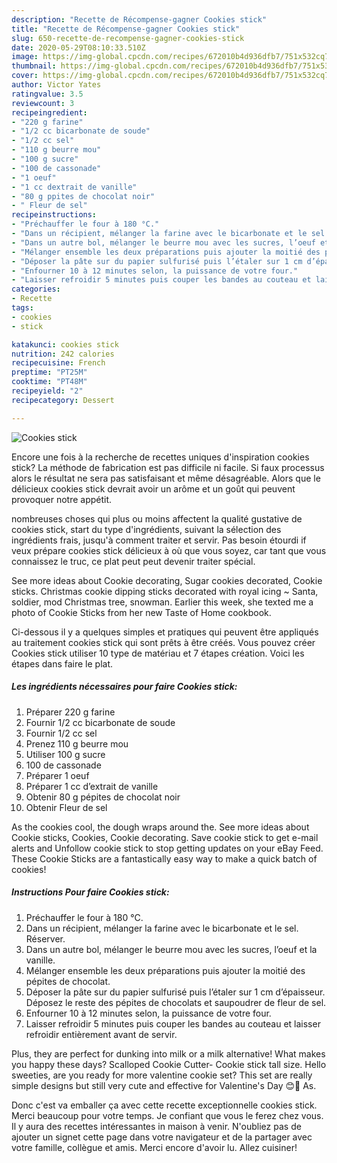 ```yaml
---
description: "Recette de Récompense-gagner Cookies stick"
title: "Recette de Récompense-gagner Cookies stick"
slug: 650-recette-de-recompense-gagner-cookies-stick
date: 2020-05-29T08:10:33.510Z
image: https://img-global.cpcdn.com/recipes/672010b4d936dfb7/751x532cq70/cookies-stick-photo-principale-de-la-recette.jpg
thumbnail: https://img-global.cpcdn.com/recipes/672010b4d936dfb7/751x532cq70/cookies-stick-photo-principale-de-la-recette.jpg
cover: https://img-global.cpcdn.com/recipes/672010b4d936dfb7/751x532cq70/cookies-stick-photo-principale-de-la-recette.jpg
author: Victor Yates
ratingvalue: 3.5
reviewcount: 3
recipeingredient:
- "220 g farine"
- "1/2 cc bicarbonate de soude"
- "1/2 cc sel"
- "110 g beurre mou"
- "100 g sucre"
- "100 de cassonade"
- "1 oeuf"
- "1 cc dextrait de vanille"
- "80 g ppites de chocolat noir"
- " Fleur de sel"
recipeinstructions:
- "Préchauffer le four à 180 °C."
- "Dans un récipient, mélanger la farine avec le bicarbonate et le sel. Réserver."
- "Dans un autre bol, mélanger le beurre mou avec les sucres, l’oeuf et la vanille."
- "Mélanger ensemble les deux préparations puis ajouter la moitié des pépites de chocolat."
- "Déposer la pâte sur du papier sulfurisé puis l’étaler sur 1 cm d’épaisseur. Déposez le reste des pépites de chocolats et saupoudrer de fleur de sel."
- "Enfourner 10 à 12 minutes selon, la puissance de votre four."
- "Laisser refroidir 5 minutes puis couper les bandes au couteau et laisser refroidir entièrement avant de servir."
categories:
- Recette
tags:
- cookies
- stick

katakunci: cookies stick 
nutrition: 242 calories
recipecuisine: French
preptime: "PT25M"
cooktime: "PT48M"
recipeyield: "2"
recipecategory: Dessert

---
```



![Cookies stick](https://img-global.cpcdn.com/recipes/672010b4d936dfb7/751x532cq70/cookies-stick-photo-principale-de-la-recette.jpg)

Encore une fois à la recherche de recettes uniques d'inspiration cookies stick? La méthode de fabrication est pas difficile ni facile. Si faux processus alors le résultat ne sera pas satisfaisant et même désagréable. Alors que le délicieux cookies stick devrait avoir un arôme et un goût qui peuvent provoquer notre appétit.

nombreuses choses qui plus ou moins affectent la qualité gustative de cookies stick, start du type d'ingrédients, suivant la sélection des ingrédients frais, jusqu'à comment traiter et servir. Pas besoin étourdi if veux prépare cookies stick délicieux à où que vous soyez, car tant que vous connaissez le truc, ce plat peut peut devenir traiter spécial.

See more ideas about Cookie decorating, Sugar cookies decorated, Cookie sticks. Christmas cookie dipping sticks decorated with royal icing ~ Santa, soldier, mod Christmas tree, snowman. Earlier this week, she texted me a photo of Cookie Sticks from her new Taste of Home cookbook.


Ci-dessous il y a quelques simples et pratiques qui peuvent être appliqués au traitement cookies stick qui sont prêts à être créés. Vous pouvez créer Cookies stick utiliser 10 type de matériau et 7 étapes création. Voici les étapes dans faire le plat.

<!--inarticleads1-->

##### Les ingrédients nécessaires pour faire Cookies stick:

1. Préparer 220 g farine
1. Fournir 1/2 cc bicarbonate de soude
1. Fournir 1/2 cc sel
1. Prenez 110 g beurre mou
1. Utiliser 100 g sucre
1.  100 de cassonade
1. Préparer 1 oeuf
1. Préparer 1 cc d’extrait de vanille
1. Obtenir 80 g pépites de chocolat noir
1. Obtenir  Fleur de sel


As the cookies cool, the dough wraps around the. See more ideas about Cookie sticks, Cookies, Cookie decorating. Save cookie stick to get e-mail alerts and Unfollow cookie stick to stop getting updates on your eBay Feed. These Cookie Sticks are a fantastically easy way to make a quick batch of cookies! 

<!--inarticleads2-->

##### Instructions Pour faire Cookies stick:

1. Préchauffer le four à 180 °C.
1. Dans un récipient, mélanger la farine avec le bicarbonate et le sel. Réserver.
1. Dans un autre bol, mélanger le beurre mou avec les sucres, l’oeuf et la vanille.
1. Mélanger ensemble les deux préparations puis ajouter la moitié des pépites de chocolat.
1. Déposer la pâte sur du papier sulfurisé puis l’étaler sur 1 cm d’épaisseur. Déposez le reste des pépites de chocolats et saupoudrer de fleur de sel.
1. Enfourner 10 à 12 minutes selon, la puissance de votre four.
1. Laisser refroidir 5 minutes puis couper les bandes au couteau et laisser refroidir entièrement avant de servir.


Plus, they are perfect for dunking into milk or a milk alternative! What makes you happy these days? Scalloped Cookie Cutter- Cookie stick tall size. Hello sweeties, are you ready for more valentine cookie set? This set are really simple designs but still very cute and effective for Valentine&#39;s Day 😊💖 As. 


Donc c'est va emballer ça avec cette recette exceptionnelle cookies stick. Merci beaucoup pour votre temps. Je confiant que vous le ferez chez vous. Il y aura des recettes  intéressantes in maison à venir. N'oubliez pas de ajouter un signet cette page dans votre navigateur et de la partager avec votre famille, collègue et amis. Merci encore d'avoir lu. Allez cuisiner!
